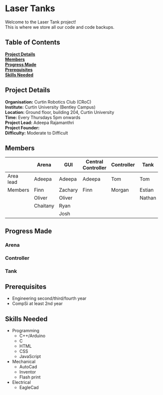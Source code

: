 # Laser Tanks
Welcome to the Laser Tank project!<br>
This is where we store all our code and code backups.

## Table of Contents
 **[Project Details](#project-details)**<br>
 **[Members](#Members)**<br>
 **[Progress Made](#progress-made)**<br>
 **[Prerequisites](#prerequisites)**<br>
 **[Skills Needed](#skills-needed)**<br>

## Project Details

**Organisation:** Curtin Robotics Club (CRoC)<br>
**Institute:** Curtin University (Bentley Campus)<br>
**Location:** Ground floor, building  204, Curtin University<br>
**Time:** Every Thursdays 5pm onwards <br>
**Project Lead:** Adeepa Rajamanthri<br>
**Project Founder:** <br>
**Difficulty:** Moderate to Difficult<br>

## Members

|         |Arena   |GUI        |Central Controller|Controller |Tank  |
|---------|--------|-----------|------------------|-----------|------|
|Area lead| Adeepa |Adeepa     |Adeepa            |Tom        |Tom   |
|Members  |Finn    |Zachary    |Finn              |Morgan     |Estian|
|         |Oliver  |Oliver     |                  |           |Nathan|
|         |Chaitany|Ryan       |                  |           |      |
|         |        |Josh       |                  |           |      |


## Progress Made
### Arena
### Controller
### Tank

## Prerequisites
* Engineering second/third/fourth year
* CompSi at least 2nd year

## Skills Needed

 * Programming
   * C++/Arduino
   * C
   * HTML
   * CSS
   * JavaScript
 * Mechanical
   * AutoCad
   * Inventor
   * Flash print
 * Electrical
   * EagleCad


